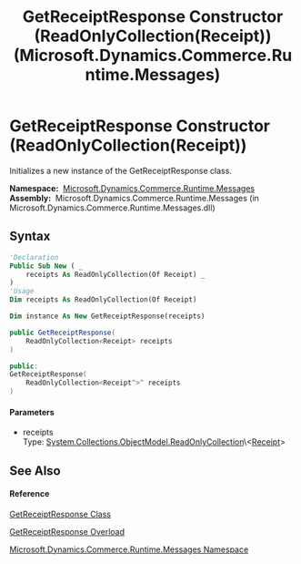 ﻿---
title: GetReceiptResponse Constructor (ReadOnlyCollection(Receipt)) (Microsoft.Dynamics.Commerce.Runtime.Messages)
TOCTitle: GetReceiptResponse Constructor (ReadOnlyCollection(Receipt))
ms:assetid: M:Microsoft.Dynamics.Commerce.Runtime.Messages.GetReceiptResponse.#ctor(System.Collections.ObjectModel.ReadOnlyCollection{Microsoft.Dynamics.Commerce.Runtime.DataModel.Receipt})
ms:mtpsurl: https://technet.microsoft.com/en-us/library/microsoft.dynamics.commerce.runtime.messages.getreceiptresponse.getreceiptresponse(v=AX.60)
ms:contentKeyID: 62202721
ms.date: 05/18/2015
mtps_version: v=AX.60
dev_langs:
- vb
- csharp
- c++
---

# GetReceiptResponse Constructor (ReadOnlyCollection(Receipt))

Initializes a new instance of the GetReceiptResponse class.

**Namespace:**  [Microsoft.Dynamics.Commerce.Runtime.Messages](microsoft-dynamics-commerce-runtime-messages-namespace.md)  
**Assembly:**  Microsoft.Dynamics.Commerce.Runtime.Messages (in Microsoft.Dynamics.Commerce.Runtime.Messages.dll)

## Syntax

``` vb
'Declaration
Public Sub New ( _
    receipts As ReadOnlyCollection(Of Receipt) _
)
'Usage
Dim receipts As ReadOnlyCollection(Of Receipt)

Dim instance As New GetReceiptResponse(receipts)
```

``` csharp
public GetReceiptResponse(
    ReadOnlyCollection<Receipt> receipts
)
```

``` c++
public:
GetReceiptResponse(
    ReadOnlyCollection<Receipt^>^ receipts
)
```

#### Parameters

  - receipts  
    Type: [System.Collections.ObjectModel.ReadOnlyCollection](https://technet.microsoft.com/en-us/library/ms132474\(v=ax.60\))\<[Receipt](receipt-class-microsoft-dynamics-commerce-runtime-datamodel.md)\>  

## See Also

#### Reference

[GetReceiptResponse Class](getreceiptresponse-class-microsoft-dynamics-commerce-runtime-messages.md)

[GetReceiptResponse Overload](getreceiptresponse-constructor-microsoft-dynamics-commerce-runtime-messages.md)

[Microsoft.Dynamics.Commerce.Runtime.Messages Namespace](microsoft-dynamics-commerce-runtime-messages-namespace.md)

